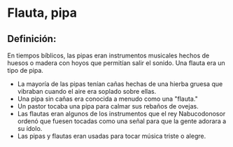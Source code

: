 # Flauta, pipa

## Definición: 

En tiempos bíblicos, las pipas eran instrumentos musicales hechos de huesos o madera con hoyos que permitían salir el sonido.  Una flauta era un tipo de pipa.

* La mayoría de las pipas tenían cañas hechas de una hierba gruesa que vibraban cuando el aire era soplado sobre ellas.
* Una pipa sin cañas era conocida a menudo como una "flauta."
* Un pastor tocaba una pipa para calmar sus rebaños de ovejas.
* Las flautas eran algunos de los instrumentos que el rey Nabucodonosor ordenó que fuesen tocadas como una señal para que la gente adorara a su ídolo.
* Las pipas y flautas eran usadas para tocar música triste o alegre.

